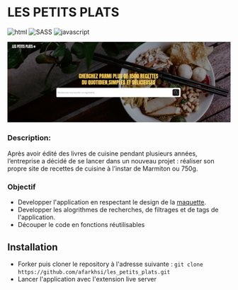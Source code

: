 # LES PETITS PLATS

![html][html5-badge]
![SASS](https://img.shields.io/badge/_-SASS-A53B70.svg?style=for-the-badge)
![javascript][javascript-badge]

![banner readme](./assets/banniere/site.png)

### Description:

Après avoir édité des livres de cuisine pendant plusieurs années, l’entreprise a décidé de se lancer dans un nouveau projet : réaliser son propre site de recettes de cuisine à l’instar de Marmiton ou 750g. 

### Objectif

- Developper l'application en respectant le design de la [maquette](https://www.figma.com/file/LY5VQTAqnrAf0bWObOBrt8/Les-petits-plats---Maquette-2.0?type=design&node-id=0-1&mode=design).
- Developper les alogrithmes de recherches, de filtrages et de tags de l'application.
- Découper le code en fonctions réutilisables

## Installation

- Forker puis cloner le repository à l'adresse suivante :
  `git clone https://github.com/afarkhsi/les_petits_plats.git`
- Lancer l'application avec l'extension live server

<!-- BADGE LINKS -->

[html5-badge]: https://img.shields.io/badge/HTML5-E34F26?style=for-the-badge&logo=html5&logoColor=white
<!-- [sass-badge]: https://img.shields.io/badge/SASS-E22FE5?style=for-the-badge&logo=sass&logoColor=white -->
[javascript-badge]: https://img.shields.io/badge/JavaScript-F7DF1E?style=for-the-badge&logo=javascript&logoColor=black
